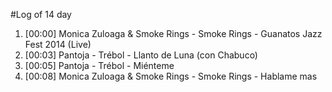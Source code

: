 #Log of 14 day

1. [00:00] Monica Zuloaga & Smoke Rings - Smoke Rings - Guanatos Jazz Fest 2014 (Live)
1. [00:03] Pantoja - Trébol - Llanto de Luna (con Chabuco)
1. [00:05] Pantoja - Trébol - Miénteme
1. [00:08] Monica Zuloaga & Smoke Rings - Smoke Rings - Hablame mas
